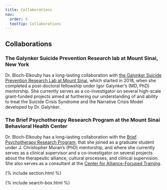 ```yaml
---
title: Collaborations
nav:
  order: 5
  tooltip: Collaborations
---
```




## Collaborations

### The Galynker Suicide Prevention Research lab at Mount Sinai, New York

Dr. Bloch-Elkouby has a long-lasting collaboration with [the Galynker Suicide Prevention Research Lab at Mount Sinai](https://labs.icahn.mssm.edu/galynkerlab/), which started in 2018, when she completed a post-doctoral fellowship under Igor Galynker’s (MD, PhD) mentorship. She currently serves as a co-investigator on several high-scale grant-funded projects aimed at furthering our understanding of and ability to treat the Suicide Crisis Syndrome and the Narrative Crisis Model developed by Dr. Galynker. 

### The Brief Psychotherapy Research Program at the Mount Sinai Behavioral Health Center

Dr. Bloch-Elkouby has a long-lasting collaboration with the [Brief Psychotherapy Research Program](http://www.brieftherapyprogram.com/), that she joined as a graduate student under J. Christopher Muran’s (PhD) mentorship, and where she currently serves as a clinical supervisor and a co-investigator on several projects about the therapeutic alliance, cultural processes, and clinical supervision.  She also serves as a consultant at the  [Center for Alliance-Focused Training](https://www.therapeutic-alliance.org/). 




{% include section.html %}

{% include search-box.html %}

